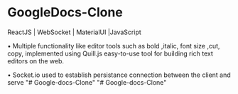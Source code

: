 # GoogleDocs-Clone
ReactJS | WebSocket | MaterialUI |JavaScript

• Multiple functionality like editor tools such as bold ,italic, font size ,cut, copy, 
implemented using Quill.js easy-to-use tool for building rich text editors on the web.

• Socket.io used to establish persistance connection between the client and serve
"# Google-docs-Clone" 
"# Google-docs-Clone" 
